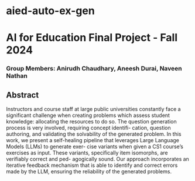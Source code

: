 # aied-auto-ex-gen

# AI for Education Final Project - Fall 2024
### Group Members: Anirudh Chaudhary, Aneesh Durai, Naveen Nathan

## Abstract
Instructors and course staff at large public universities constantly
face a significant challenge when creating problems which assess
student knowledge: allocating the resources to do so. The question
generation process is very involved, requiring concept identifi-
cation, question authoring, and validating the solvability of the
generated problem. In this work, we present a self-healing pipeline
that leverages Large Language Models (LLMs) to generate exer-
cise variants when given a CS1 course’s exercises as input. These
variants, specifically item isomorphs, are verifiably correct and ped-
agogically sound. Our approach incorporates an iterative feedback
mechanism that is able to identify and correct errors made by the
LLM, ensuring the reliability of the generated problems.
